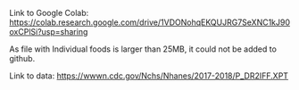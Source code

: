 Link to Google Colab: https://colab.research.google.com/drive/1VDONohqEKQUJRG7SeXNC1kJ90oxCPlSi?usp=sharing


As file with Individual foods is larger than 25MB, it could not be added to github.


Link to data: https://wwwn.cdc.gov/Nchs/Nhanes/2017-2018/P_DR2IFF.XPT

